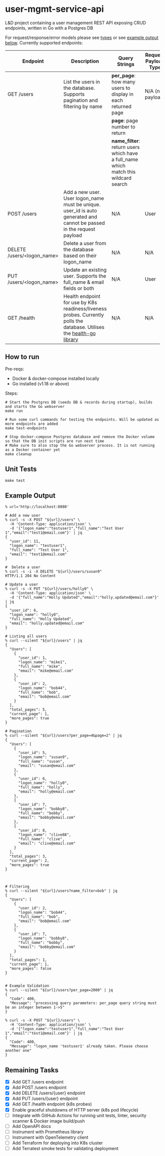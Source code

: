 # user-mgmt-service-api

L&D project containing a user management REST API exposing CRUD endpoints, written in Go with a Postgres DB

For request/response/error models please see [types](internal/api/types.go) or see [example output below](https://github.com/michaelprice232/user-mgmt-service-api#example-output). Currently supported endpoints:

| Endpoint                   | Description                                                                                                                                                       | Query Strings                                                                         | Request Payload Type | Response Payload Type                    | 
|----------------------------|-------------------------------------------------------------------------------------------------------------------------------------------------------------------|---------------------------------------------------------------------------------------|----------------------|------------------------------------------|
| GET /users                 | List the users in the database. Supports pagination and filtering by name                                                                                         | **per_page**: how many users to display in each returned page                         | N/A (no payload)     | UsersResponse                            |
|                            |                                                                                                                                                                   | **page**: page number to return                                                       |                      |                                          |
|                            |                                                                                                                                                                   | **name_filter**: return users which have a full_name which match this wildcard search |                      |                                          |
| POST /users                | Add a new user. User logon_name must be unique. user_id is auto generated and cannot be passed in the request payload                                             | N/A                                                                                   | User                 | User                                     |
| DELETE /users/<logon_name> | Delete a user from the database based on their logon_name                                                                                                         | N/A                                                                                   | N/A                  | N/A                                      |
| PUT /users/<logon_name>    | Update an existing user. Supports the full_name & email fields or both                                                                                            | N/A                                                                                   | User                 | User                                     |
| GET /health                | Health endpoint for use by K8s readiness/liveness probes. Currently polls the database. Utilises the [health-go library](https://github.com/hellofresh/health-go) | N/A                                                                                   | N/A                  | github.com/hellofresh/health-go/v5/Check |


## How to run

Pre-reqs:
- Docker & docker-compose installed locally
- Go installed (v1.18 or above)

Steps:
```shell
# Start the Postgres DB (seeds DB & records during startup), builds and starts the Go webserver
make run

# Run some curl commands for testing the endpoints. Will be updated as more endpoints are added
make test-endpoints

# Stop docker-compose Postgres database and remove the Docker volume so that the DB init scripts are run next time
# Make sure to also stop the Go webserver process. It is not running as a Docker container yet
make cleanup
```

## Unit Tests
```shell
make test
```

## Example Output

```shell
% url='http://localhost:8080'

# Add a new user
% curl -s -X POST "${url}/users" \
  -H 'Content-Type: application/json' \
  -d '{"logon_name":"testuser1","full_name":"Test User 1","email":"test1@email.com"}' | jq
{
  "user_id": 11,
  "logon_name": "testuser1",
  "full_name": "Test User 1",
  "email": "test1@email.com"
}

#  Delete a user
% curl -s -i -X DELETE "${url}/users/susan9"
HTTP/1.1 204 No Content

# Update a user
% curl -s -X PUT "${url}/users/holly0" \
  -H 'Content-Type: application/json' \
  -d '{"full_name":"Holly Updated","email":"holly.updated@email.com"}' | jq
{
  "user_id": 6,
  "logon_name": "holly0",
  "full_name": "Holly Updated",
  "email": "holly.updated@email.com"
}

# Listing all users 
% curl --silent "${url}/users" | jq
{
  "Users": [
    {
      "user_id": 1,
      "logon_name": "mike1",
      "full_name": "mike",
      "email": "mike@email.com"
    },
    {
      "user_id": 2,
      "logon_name": "bob44",
      "full_name": "bob",
      "email": "bob@email.com"
    }
  ],
  "total_pages": 5,
  "current_page": 1,
  "more_pages": true
}

# Pagination
% curl --silent "${url}/users?per_page=4&page=2" | jq
{
  "Users": [
    {
      "user_id": 5,
      "logon_name": "susan9",
      "full_name": "susan",
      "email": "susan@email.com"
    },
    {
      "user_id": 6,
      "logon_name": "holly0",
      "full_name": "holly",
      "email": "holly@email.com"
    },
    {
      "user_id": 7,
      "logon_name": "bobby8",
      "full_name": "bobby",
      "email": "bobby@email.com"
    },
    {
      "user_id": 8,
      "logon_name": "clive88",
      "full_name": "clive",
      "email": "clive@email.com"
    }
  ],
  "total_pages": 3,
  "current_page": 2,
  "more_pages": true
}



# Filtering
% curl --silent "${url}/users?name_filter=bob" | jq
{
  "Users": [
    {
      "user_id": 2,
      "logon_name": "bob44",
      "full_name": "bob",
      "email": "bob@email.com"
    },
    {
      "user_id": 7,
      "logon_name": "bobby8",
      "full_name": "bobby",
      "email": "bobby@email.com"
    }
  ],
  "total_pages": 1,
  "current_page": 1,
  "more_pages": false
}


# Example Validation
% curl --silent "${url}/users?per_page=2000" | jq
{
  "Code": 400,
  "Message": "processing query parameters: per_page query string must be an integer between 1->5"
}

% curl -s -X POST "${url}/users" \
  -H 'Content-Type: application/json' \
  -d '{"logon_name":"testuser1","full_name":"Test User 1","email":"test1@email.com"}' | jq
{
  "Code": 400,
  "Message": "logon_name 'testuser1' already taken. Please choose another one"
}
```

## Remaining Tasks
- [x] Add GET /users endpoint
- [x] Add POST /users endpoint
- [x] Add DELETE /users/{user} endpoint
- [x] Add PUT /users/{user} endpoint
- [x] Add GET /health endpoint (k8s probes)
- [x] Enable graceful shutdowns of HTTP server (k8s pod lifecycle)
- [ ] Integrate with GitHub Actions for running unit tests, linter, security scanner & Docker image build/push
- [ ] Add OpenAPI docs
- [ ] Instrument with Prometheus library
- [ ] Instrument with OpenTelemetry client
- [ ] Add Terraform for deploying into K8s cluster
- [ ] Add Terratest smoke tests for validating deployment